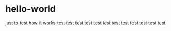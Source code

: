 # hello-world
just to test how it works
test test test
test test test
test test test
test test test
